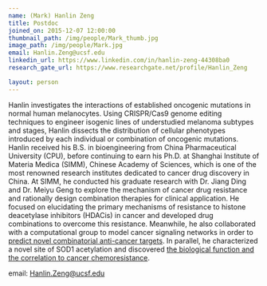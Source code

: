 ```yaml
---
name: (Mark) Hanlin Zeng
title: Postdoc
joined_on: 2015-12-07 12:00:00
thumbnail_path: /img/people/Mark_thumb.jpg
image_path: /img/people/Mark.jpg
email: Hanlin.Zeng@ucsf.edu
linkedin_url: https://www.linkedin.com/in/hanlin-zeng-44308ba0
research_gate_url: https://www.researchgate.net/profile/Hanlin_Zeng

layout: person
---
```


Hanlin investigates the interactions of established oncogenic mutations in normal human melanocytes. Using CRISPR/Cas9 genome editing techniques to engineer isogenic lines of understudied melanoma subtypes and stages, Hanlin dissects the distribution of cellular phenotypes introduced by each individual or combination of oncogenic mutations. 
Hanlin received his B.S. in bioengineering from China Pharmaceutical University (CPU), before continuing to earn his Ph.D. at Shanghai Institute of Materia Medica (SIMM), Chinese Academy of Sciences, which is one of the most renowned research institutes dedicated to cancer drug discovery in China. At SIMM, he conducted his graduate research with Dr. Jiang Ding and Dr. Meiyu Geng to explore the mechanism of cancer drug resistance and rationally design combination therapies for clinical application. He focused on elucidating the primary mechanisms of resistance to histone deacetylase inhibitors (HDACis) in cancer and developed drug combinations to overcome this resistance. Meanwhile, he also collaborated with a computational group to model cancer signaling networks in order to [predict novel combinatorial anti-cancer targets](http://www.nature.com/articles/srep14739). In parallel, he characterized a novel site of SOD1 acetylation and discovered [the biological function and the correlation to cancer chemoresistance]( http://www.impactjournals.com/oncotarget/index.php?journal=oncotarget&page=article&op=view&path[]=3987&pubmed-linkout=1). 

email: Hanlin.Zeng@ucsf.edu

